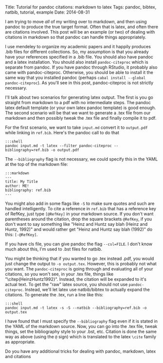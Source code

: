 Title: Tutorial for pandoc citations: markdown to latex
Tags: pandoc, bibtex, natbib, tutorial, example
Date: 2014-08-31

I am trying to move _all_ of my writing over to markdown, and then using
pandoc to produce the true target format.  Often that is latex, and often
there are citations involved.  This post will be an example (or two) of
dealing with citations in markdown so that pandoc can handle things
appropriately.

I use mendeley to organize my academic papers and it happily produces .bib
files for different collections.  So, my assumption is that you already have
your references specified in a .bib file.  You should also have pandoc and a
latex installation.  You should also install `pandoc-citeproc` which is
separate from pandoc.  If you have pandoc through RStudio, it probably also
came with pandoc-citeproc.  Otherwise, you should be able to install it the
same way that you installed pandoc (perhaps `cabal install --global
pandoc-citeproc`).  As you'll see in this post, pandoc-citeproc is not
strictly necessary.

I'll talk about two scenarios for generating latex output.  The first is you
go straight from markdown to a pdf with no intermediate steps.  The pandoc
latex default template (or your own latex pandoc template) is good enough.
The second scenario will be that we want to generate a .tex file from our
markdown and then possibly tweak the .tex file and finally compile it to pdf.

For the first scenario, we want to take `input.md` convert it to `output.pdf`
while linking in `ref.bib`.  Here's the pandoc call to do that

    :::shell
    pandoc input.md -t latex --filter pandoc-citeproc --bibliography=ref.bib -o output.pdf

The `--bibliography` flag is not necessary, we could specify this in the YAML
at the top of the markdown file:

    :::markdown
    ---
    title: My Title
    author: ME!
    bibliography: ref.bib
    ---

You might also add in some flags like `-S` to make sure quotes and such are
handled intelligently.  To cite a reference in `ref.bib` that has a reference
key of RefKey, just type `[@RefKey]` in your markdown source.  If you don't
want parentheses around the citation, drop the square brackets `@RefKey`, if
you don't want to say something like "Heinz and Huntz say blah (Heinz and
Huntz, 1992)" and would rather get "Heinz and Huntz say blah (1992)" do this:
`[-@RefKey]`.

If you have cls file, you can give pandoc the flag `--csl=FILE`.  I don't know
much about this, I'm used to .bst files for natbib.

You might be thinking that if you wanted to go .tex instead .pdf, you would
just change the output to `-o output.tex`.  However, this is probably not what
you want.  The `pandoc-citeproc` is going through and evaluating all of your
citations, so you won't see, in your .tex file, things like
"\citep{HeinzHuntz1992}".  Instead, the citation will be expanded to it's
actual text.  To get the "raw" latex source, you should not use
`pandoc-citeproc`.  Instead, we'll let latex use natbib/bibtex to actually
expand the citations.  To generate the .tex, run a line like this:

    :::shell
    pandoc input.md -t latex -s -S --natbib --bibliography=ref.bib -o output.tex

I have found that I must specify the `--bibliography` flag even if it is
stated in the YAML of the markdown source.  Now, you can go into the .tex
file, tweak things, set the bibliography style to your .bst, etc.  Citation is
done the same way as above (using the `@` sign) which is translated to the
latex `\cite` family as appropriate.

Do you have any additional tricks for dealing with pandoc, markdown, latex and
citations


